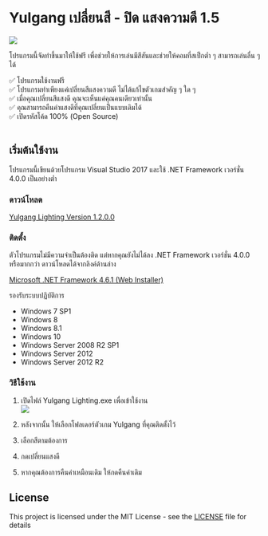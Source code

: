 # Yulgang เปลี่ยนสี - ปิด แสงความดี 1.5

![](https://i.imgur.com/PHCSPyE.png)

โปรแกรมนี้จัดทำขึ้นมาให้ใช้ฟรี เพื่อช่วยให้การเล่นมีสีสันและช่วยให้คอมที่สเป็กต่ำ ๆ สามารถเล่นลื่น ๆ ได้

✅ โปรแกรมใช้งานฟรี\
✅ โปรแกรมทำเพียงแค่เปลี่ยนสีแสงความดี ไม่ได้แก้ไขตัวเกมสำคัญ ๆ ใด ๆ\
✅ เมื่อคุณเปลี่ยนสีแสงดี คุณจะเห็นแค่คุณคนเดียวเท่านั้น\
✅ คุณสามารถคืนค่าแสงดีที่คุณเปลี่ยนเป็นแบบเดิมได้\
✅ เปิดรหัสโค้ด 100% (Open Source)
<br/>
<br/>
## เริ่มต้นใช้งาน

โปรแกรมนี้เขียนด้วยโปรแกรม Visual Studio 2017 และใช้ .NET Framework เวอร์ชั่น 4.0.0 เป็นอย่างต่ำ
### ดาวน์โหลด
[Yulgang Lighting Version 1.2.0.0](https://github.com/meawmuay/yulgang-lighting/releases/download/v1.2.0.0/Yulgang.Lighting.1.2.0.0.rar "Yulgang Lighting Latest Version")

### ติดตั้ง
ตัวโปรแกรมไม่มีความจำเป็นต้องติด แต่หากคุณยังไม่ได้ลง .NET Framework เวอร์ชั่น 4.0.0 หรือมากกว่า ดาวน์โหลดได้จากลิงค์ด้านล่าง

[Microsoft .NET Framework 4.6.1 (Web Installer)](https://www.microsoft.com/en-us/download/details.aspx?id=49981 "Microsoft .NET Framework 4.6.1 (Web Installer)")

รองรับระบบปฏิบัติการ
- Windows 7 SP1
- Windows 8
- Windows 8.1
- Windows 10
- Windows Server 2008 R2 SP1
- Windows Server 2012
- Windows Server 2012 R2

### วิธีใช้งาน
1. เปิดไฟล์ Yulgang Lighting.exe เพื่อเข้าใช้งาน\
   ![](https://i.imgur.com/eDa6lPA.png)

2. หลังจากนั้น ให้เลือกโฟลเดอร์ตัวเกม Yulgang ที่คุณติดตั้งไว้
3. เลือกสีตามต้องการ
4. กดเปลี่ยนแสงดี
5. หากคุณต้องการคืนค่าเหมือนเดิม ให้กดคืนค่าเดิม

## License

This project is licensed under the MIT License - see the [LICENSE](LICENSE) file for details